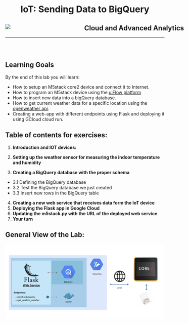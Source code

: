 

<h1 align="center"> IoT: Sending Data to BigQuery</h1>
<div>
<td> 
<img src="https://upload.wikimedia.org/wikipedia/commons/thumb/2/2b/Logo_Universit%C3%A9_de_Lausanne.svg/2000px-Logo_Universit%C3%A9_de_Lausanne.svg.png" style="padding-right:10px;width:240px;float:left"/></td>
<h2 style="white-space: nowrap">Cloud and Advanced Analytics </h2></td>
<hr style="clear:both">
<p style="font-size:0.85em; margin:2px; text-align:justify">
<br>
<br>
</div>

## Learning Goals
By the end of this lab you will learn:

* How to setup an M5stack core2 device and connect it to Internet.
* How to program an M5stack device using the [uiFlow platform](https://flow.m5stack.com/)
* How to insert new data into a bigQuery database.
* How to get current weather data for a specific location using the [openweather api](https://home.openweathermap.org/).
* Creating a web-app with different endpoints using Flask and deploying it using GCloud cloud run.


## Table of contents for exercises: 
1. **Introduction and IOT devices:**

2. **Setting up the weather sensor for measuring the indoor temperature and humidity**

3. **Creating a BigQuery database with the proper schema**
- 3.1 Defining the BigQuery database
- 3.2 Test the BigQuery database we just created 
- 3.3 Insert new rows in the BigQuery table


4. **Creating a new web service that receives data form the IoT device**
5. **Deploying the Flask app in Google Cloud** 
6. **Updating the m5stack.py with the URL of the deployed web service**
7. **Your turn**


## General View of the Lab:

<img width="799" alt="Screenshot 2024-03-12 at 10 51 45" src="imgs/lab-overview.png">


  
